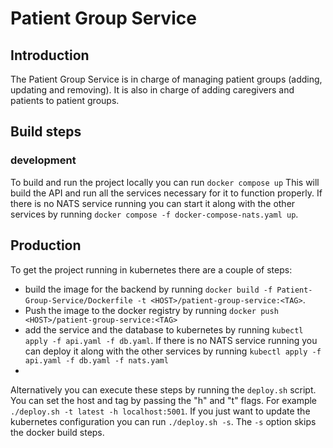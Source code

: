 ﻿# Patient Group Service

## Introduction
The Patient Group Service is in charge of managing patient groups (adding, updating and removing).
It is also in charge of adding caregivers and patients to patient groups.


## Build steps

### development
To build and run the project locally you can run `docker compose up`
This will build the API and run all the services necessary for it to function properly.
If there is no NATS service running you can start it along with the other services by running  `docker compose -f docker-compose-nats.yaml up`.

## Production
To get the project running in kubernetes there are a couple of steps:
- build the image for the backend by running `docker build -f Patient-Group-Service/Dockerfile -t <HOST>/patient-group-service:<TAG>`.
- Push the image to the docker registry by running `docker push <HOST>/patient-group-service:<TAG>`
- add the service and the database to kubernetes by running `kubectl apply -f api.yaml -f db.yaml`. 
If there is no NATS service running you can deploy it along with the other services by running `kubectl apply -f api.yaml -f db.yaml -f nats.yaml`
-

Alternatively you can execute these steps by running the `deploy.sh` script. You can set the host and tag by passing the "h" and "t" flags. For example `./deploy.sh -t latest -h localhost:5001`.
If you just want to update the kubernetes configuration you can run `./deploy.sh -s`. 
The `-s` option skips the docker build steps.